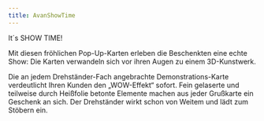 ```yaml
---
title: AvanShowTime
---
```

It´s SHOW TIME!

Mit diesen fröhlichen Pop-Up-Karten erleben die Beschenkten eine echte Show: Die Karten verwandeln sich vor ihren Augen zu einem 3D-Kunstwerk.

Die an jedem Drehständer-Fach angebrachte Demonstrations-Karte verdeutlicht Ihren Kunden den „WOW-Effekt“ sofort.
Fein gelaserte und teilweise durch Heißfolie betonte Elemente machen aus jeder Grußkarte ein Geschenk an sich.
Der Drehständer wirkt schon von Weitem und lädt zum Stöbern ein.
